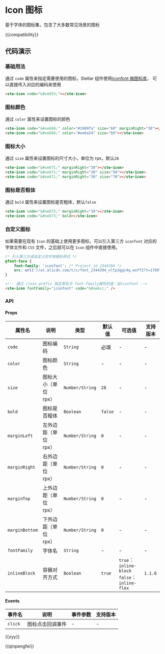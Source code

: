 # Icon 图标

基于字体的图标集，包含了大多数常见场景的图标

{{compatibility}}

## 代码演示

### 基础用法

通过 `code` 属性来指定需要使用的图标，Stellar 组件使用[iconfont 做图标库](https://at.alicdn.com/t/c/font_4041637_pivqtx3f1mq.json?spm=a313x.manage_type_myprojects.i1.49.f7ba3a81fFvJ6W&file=font_4041637_pivqtx3f1mq.json)，
可以直接传入对应的编码来使用

```html
<ste-icon code="&#xe653;"></ste-icon>
```

### 图标颜色

通过 `color` 属性来设置图标的颜色

```html
<ste-icon code="&#xe684;" color="#1989fa" size="60" marginRight="30"></ste-icon>
<ste-icon code="&#xe684;" color="#ee0a24" size="60"></ste-icon>
```

### 图标大小

通过 `size` 属性来设置图标的尺寸大小，单位为 rpx，默认`28`

```html
<ste-icon code="&#xe671;" marginRight="30"></ste-icon>
<ste-icon code="&#xe671;" marginRight="30" size="50"></ste-icon>
<ste-icon code="&#xe671;" marginRight="30" size="70"></ste-icon>
```

### 图标是否粗体

通过 `bold` 属性来设置图标是否粗体，默认`false`

```html
<ste-icon code="&#xe673;" marginRight="30"></ste-icon>
<ste-icon code="&#xe673;" bold></ste-icon>
```

### 自定义图标

如果需要在现有 `Icon` 的基础上使用更多图标，可以引入第三方 `iconfont` 对应的字体文件和 `CSS` 文件，之后就可以在 `Icon` 组件中直接使用。

```css
/* 引入第三方或自定义的字体图标样式 */
@font-face {
	font-family: 'iconfont'; /* Project id 2344394 */
	src: url('//at.alicdn.com/t/c/font_2344394_nltp3ggc4q.woff2?t=1709779088427') format('woff2');
}
```

```html
<!-- 通过 class-prefix 指定类名为 font-family属性的值：如iconfont -->
<ste-icon fontFamily="iconfont" code="&#xe6cc;" />
```

### API

#### Props

| 属性名		| 说明					| 类型				| 默认值		| 可选值												| 支持版本	|
| --------------| --------------------	| ---------------	| -------	| -----------------------------------------			| --------	|
| `code`		| 图标编码				| `String`			| 必填		| -													| -			|
| `color`		| 图标颜色				| `String`			| -			| -													| -			|
| `size`		| 图标大小（单位 rpx）	| `Number/String`	| `28`		| -													| -			|
| `bold`		| 图标是否粗体			| `Boolean`			| `false`	| -													| -			|
| `marginLeft`	| 左外边距（单位 rpx）	| `Number/String`	| `0`		| -													| -			|
| `marginRight`	| 右外边距（单位 rpx）	| `Number/String`	| `0`		| -													| -			|
| `marginTop`	| 上外边距（单位 rpx）	| `Number/String`	| `0`		| -													| -			|
| `marginBottom`| 下外边距（单位 rpx）	| `Number/String`	| `0`		| -													| -			|
| `fontFamily`	| 字体名					| `String`			| -			| -													| -			|
| `inlineBlock`	| 容器对齐方式			| `Boolean`			| `true`	| `true`：`inline-block` <br>`false`：`inline-flex`	| `1.1.6`	|

#### Events

| 事件名  | 说明             | 事件参数 | 支持版本 |
| ------- | ---------------- | -------- | -------- |
| `click` | 图标点击回调事件 | -        | -        |

{{zyy}}

{{qinpengfei}}
